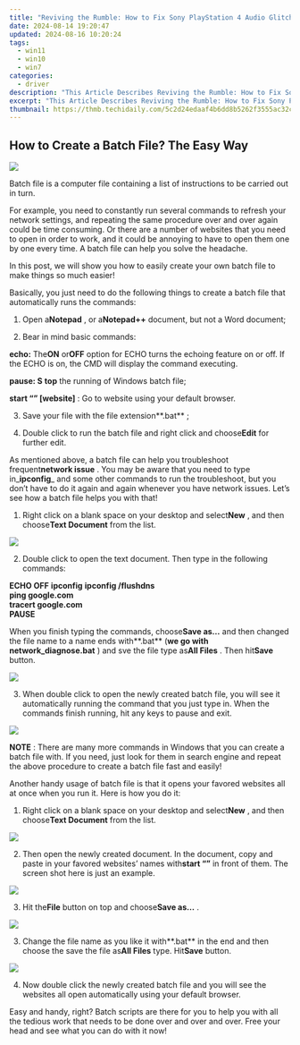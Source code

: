 ```yaml
---
title: "Reviving the Rumble: How to Fix Sony PlayStation 4 Audio Glitches"
date: 2024-08-14 19:20:47
updated: 2024-08-16 10:20:24
tags:
  - win11
  - win10
  - win7
categories:
  - driver
description: "This Article Describes Reviving the Rumble: How to Fix Sony PlayStation 4 Audio Glitches"
excerpt: "This Article Describes Reviving the Rumble: How to Fix Sony PlayStation 4 Audio Glitches"
thumbnail: https://thmb.techidaily.com/5c2d24edaaf4b6dd8b5262f3555ac32c929e36e44030c42b24af4ca2cf08c3a5.jpg
---
```


## How to Create a Batch File? The Easy Way

![](https://images.drivereasy.com/wp-content/uploads/2017/06/img_5949dc1ab0110.png)

 Batch file is a computer file containing a list of instructions to be carried out in turn.

 For example, you need to constantly run several commands to refresh your network settings, and repeating the same procedure over and over again could be time consuming. Or there are a number of websites that you need to open in order to work, and it could be annoying to have to open them one by one every time. A batch file can help you solve the headache.

 In this post, we will show you how to easily create your own batch file to make things so much easier!

 Basically, you just need to do the following things to create a batch file that automatically runs the commands:

 1) Open a**Notepad** , or a**Notepad++** document, but not a Word document;

 2) Bear in mind basic commands:

**echo:** The**ON** or**OFF** option for ECHO turns the echoing feature on or off. If the ECHO is on, the CMD will display the command executing.

**pause: S** **top** the running of Windows batch file;

**start “” \[website\]** : Go to website using your default browser.

 3) Save your file with the file extension**.bat** ;

 4) Double click to run the batch file and right click and choose**Edit** for further edit.

 As mentioned above, a batch file can help you troubleshoot frequent**network issue** . You may be aware that you need to type in_**ipconfig**_ and some other commands to run the troubleshoot, but you don’t have to do it again and again whenever you have network issues. Let’s see how a batch file helps you with that!

 1) Right click on a blank space on your desktop and select**New** , and then choose**Text Document** from the list.

![](https://images.drivereasy.com/wp-content/uploads/2017/06/img_5949ef6de338b.png)

 2) Double click to open the text document. Then type in the following commands:

**ECHO OFF**
**ipconfig**
**ipconfig /flushdns**  
**ping google.com**  
**tracert google.com**  
**PAUSE**

 When you finish typing the commands, choose**Save as…** and then changed the file name to a name ends with**.bat** (**we go with network\_diagnose.bat** ) and sve the file type as**All Files** . Then hit**Save** button.

![](https://images.drivereasy.com/wp-content/uploads/2017/06/img_5949f6946b1d4.png)

 3) When double click to open the newly created batch file, you will see it automatically running the command that you just type in. When the commands finish running, hit any keys to pause and exit.

![](https://images.drivereasy.com/wp-content/uploads/2017/06/img_5949f5cd929a2.png)

**NOTE** : There are many more commands in Windows that you can create a batch file with. If you need, just look for them in search engine and repeat the above procedure to create a batch file fast and easily!

 Another handy usage of batch file is that it opens your favored websites all at once when you run it. Here is how you do it:

 1) Right click on a blank space on your desktop and select**New** , and then choose**Text Document** from the list.

![](https://images.drivereasy.com/wp-content/uploads/2017/06/img_5949ef6de338b.png)

 2) Then open the newly created document. In the document, copy and paste in your favored websites’ names with**start “”** in front of them. The screen shot here is just an example.

![](https://images.drivereasy.com/wp-content/uploads/2017/06/img_594a0ea570740.png)

 3) Hit the**File** button on top and choose**Save as…** .

![](https://images.drivereasy.com/wp-content/uploads/2017/06/img_594a0ef76ed9a.png)

 3) Change the file name as you like it with**.bat** in the end and then choose the save the file as**All Files** type. Hit**Save** button.

![](https://images.drivereasy.com/wp-content/uploads/2017/06/img_594a0f5e6b405.png)

 4) Now double click the newly created batch file and you will see the websites all open automatically using your default browser.

 Easy and handy, right? Batch scripts are there for you to help you with all the tedious work that needs to be done over and over and over. Free your head and see what you can do with it now!


<ins class="adsbygoogle"
     style="display:block"
     data-ad-format="autorelaxed"
     data-ad-client="ca-pub-7571918770474297"
     data-ad-slot="1223367746"></ins>



<ins class="adsbygoogle"
     style="display:block"
     data-ad-client="ca-pub-7571918770474297"
     data-ad-slot="8358498916"
     data-ad-format="auto"
     data-full-width-responsive="true"></ins>
